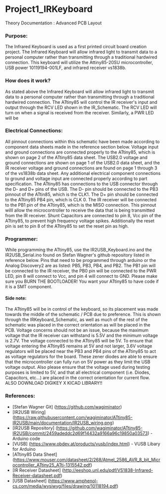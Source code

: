 # Project1_IRKeyboard

Theory Documentation : Advanced PCB Layout


### Purpose:

The Infrared Keyboard is used as a first printed circuit board creation project. 
The Infrared Keyboard will allow infrared light to transmit data to a personal computer rather than transmitting through a traditional hardwired connection.
This keyboard will utilize the Attiny85-20SU microcontroller, USB power 10119194-001LF, and infrared receiver vs1838b.


### How does it work?

As stated above the Infrared Keyboard will allow infrared light to transmit data to a personal computer rather than transmitting through a traditional hardwired connection.
The ATtiny85 will control the IR receiver's input and output through the RCV LED shown in the IR_Schematic. 
The RCV LED will turn on when a signal is received from the receiver. 
Similarly, a PWR LED will be 


### Electrical Connections:

All pinnout connections within this schematic have been made according to component data sheets made in the reference section below. 
Voltage input and ground connections are connected properly to the ATtiny85, which is shown on page 2 of the ATtiny85 data sheet.
The USB2.0 voltage and ground connections are shown on page 1 of the USB2.0 data sheet, and the IR receiver voltage and ground connections are found on page 1 through 3 of the vs1838b data sheet.
Any additional electrical component connections to ground and voltage input are connected properly according to part specification. 
The ATtiny85 has connections to the USB connector through the D- and D+ pins of the USB. 
The D- pin should be connected to the PB3 pinnout of the ATtin85, which is the CLK1.
The D+ pin should be connected to the ATtiny85 PB4 pin, which is CLK 0. 
The IR receiver will be connected to the PB1 pin of the ATtiny85, which is the MISO connection. 
This pinnout willl allow the microcontroller to receive the data that is being transmitted from the IR receiver.
Shunt Capacitors are connected to pin 8, Vcc pin of the ATtiny85, to prevent high frequency voltage spikes.
Additionally the reset pin is set to pin 8 of the ATtiny85 to set the reset pin as high.


### Programmer:

While programming the ATtiny85, use the IR2USB_Keyboard.ino and the IR2USB_Serial.ino found on Stefan Wagner's github repository listed in reference below.
Pins that need to be programmed through arduino or the Analog Discovery2 are as listed: PB5, PB3, PB4, and PB2. 
The PB1 pin will be connected to the IR receiver, the PB0 pin will be connected to the PWR LED, pin 8 will connect to Vcc, and pin 4 will connect to GND.
Please make sure you BURN THE BOOTLOADER!
You want your ATtiny85 to have code if it is a SMT component.


#### Side note:

The ATtiny85 will be in control of the keyboard, so its placement was made towards the middle of the schematic / PCB due to preference.
This is shown through the IRKeyboard_Schematic, as well as much of the rest of the schematic was placed in the correct orientation as will be placed in the PCB.
Voltage concerns should not be an issue, because the maximum voltage that the IR receiver can withstand is 5.5V and the minimum voltage is 2.7V.
The voltage connected to the ATtiny85 will be 5V.
To ensure that voltage entering the ATtiny85 remains at 5V and not larger, 3.6V voltage regulators will be placed near the PB3 and PB4 pins of the ATtiny85 to act as voltage regulators for the board.
These zener diodes are able to ensure that the microcontroller can fully run on 5V power as they limit the USB voltage output.
Also please ensure that the voltage used during testing purposes is limited to 5V, and that all electrical component (i.e. Diodes, Capacitors, etc...) are placed in the correct orientation for current flow.
ALSO DOWNLOAD DIGIKEY X KICAD LIBRARY!!

### References:
- [Stefan Wagner Git] (https://github.com/wagiminator)
- [IR2USB Wiring] (https://raw.githubusercontent.com/wagiminator/ATtiny85-IR2USB/main/documentation/IR2USB_wiring.png)
- [IR2USB Repository] (https://github.com/wagiminator/ATtiny85-IR2USB/commit/2459adeddc2d69f14432a9166a96c19850a03573) - Arduino code
- [VUSB] (https://www.obdev.at/products/vusb/index.html) - VUSB Libary for Arduino
- [ATtiny85 Data Sheet] (https://www.mouser.com/datasheet/2/268/Atmel_2586_AVR_8_bit_Microcontroller_ATtiny25_ATti-1315542.pdf)
- [IR Receiver Datasheet] (http://eeshop.unl.edu/pdf/VS1838-Infrared-Receiver-datasheet.pdf)
- [USB Datasheet] (https://www.amphenol-cs.com/media/wysiwyg/files/drawing/10118194.pdf)
